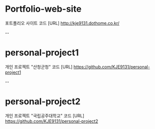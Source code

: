 # Portfolio-web-site
포트폴리오 사이트 코드
[URL] http://kje9131.dothome.co.kr/

--

# personal-project1
개인 프로젝트 "산청군청" 코드
[URL] https://github.com/KJE9131/personal-project1

--

# personal-project2
개인 프로젝트 "국립공주대학교" 코드
[URL] https://github.com/KJE9131/personal-project2
